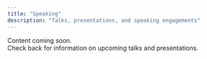 ```yaml
---
title: "Speaking"
description: "Talks, presentations, and speaking engagements"
---
```


Content coming soon.  
Check back for information on upcoming talks and presentations.